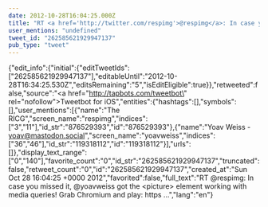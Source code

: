 ```yaml
---
date: 2012-10-28T16:04:25.000Z
title: "RT <a href='http://twitter.com/respimg'>@respimg</a>: In case you missed it, <a href='http://twitter.com/yoavweiss'>@yoavweiss</a> got the &lt;picture&gt; element working with media queries! Grab Chromium and play: https ...″"
user_mentions: "undefined"
tweet_id: "262585621929947137"
pub_type: "tweet"
---
```

{"edit_info":{"initial":{"editTweetIds":["262585621929947137"],"editableUntil":"2012-10-28T16:34:25.530Z","editsRemaining":"5","isEditEligible":true}},"retweeted":false,"source":"<a href=\"http://tapbots.com/tweetbot\" rel=\"nofollow\">Tweetbot for iOS</a>","entities":{"hashtags":[],"symbols":[],"user_mentions":[{"name":"The RICG","screen_name":"respimg","indices":["3","11"],"id_str":"876529393","id":"876529393"},{"name":"Yoav Weiss - yoav@mastodon.social","screen_name":"yoavweiss","indices":["36","46"],"id_str":"119318112","id":"119318112"}],"urls":[]},"display_text_range":["0","140"],"favorite_count":"0","id_str":"262585621929947137","truncated":false,"retweet_count":"0","id":"262585621929947137","created_at":"Sun Oct 28 16:04:25 +0000 2012","favorited":false,"full_text":"RT @respimg: In case you missed it, @yoavweiss got the &lt;picture&gt; element working with media queries! Grab Chromium and play: https ...","lang":"en"}
